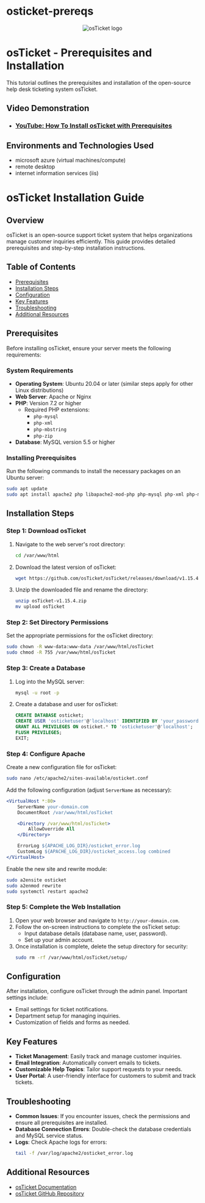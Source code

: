 # osticket-prereqs
<p align="center">
<img src="https://i.imgur.com/Clzj7Xs.png" alt="osTicket logo"/>
</p>

<h1>osTicket - Prerequisites and Installation</h1>
This tutorial outlines the prerequisites and installation of the open-source help desk ticketing system osTicket.<br />


<h2>Video Demonstration</h2>

- ### [YouTube: How To Install osTicket with Prerequisites](https://www.youtube.com)

<h2>Environments and Technologies Used</h2>

- microsoft azure (virtual machines/compute)
- remote desktop
- internet information services (iis)

# osTicket Installation Guide

## Overview
osTicket is an open-source support ticket system that helps organizations manage customer inquiries efficiently. This guide provides detailed prerequisites and step-by-step installation instructions.

## Table of Contents
- [Prerequisites](#prerequisites)
- [Installation Steps](#installation-steps)
- [Configuration](#configuration)
- [Key Features](#key-features)
- [Troubleshooting](#troubleshooting)
- [Additional Resources](#additional-resources)


## Prerequisites
Before installing osTicket, ensure your server meets the following requirements:

### System Requirements
- **Operating System**: Ubuntu 20.04 or later (similar steps apply for other Linux distributions)
- **Web Server**: Apache or Nginx
- **PHP**: Version 7.2 or higher
  - Required PHP extensions:
    - `php-mysql`
    - `php-xml`
    - `php-mbstring`
    - `php-zip`
- **Database**: MySQL version 5.5 or higher

### Installing Prerequisites
Run the following commands to install the necessary packages on an Ubuntu server:

```bash
sudo apt update
sudo apt install apache2 php libapache2-mod-php php-mysql php-xml php-mbstring php-zip mysql-server wget unzip
```

## Installation Steps

### Step 1: Download osTicket
1. Navigate to the web server's root directory:
   ```bash
   cd /var/www/html
   ```
2. Download the latest version of osTicket:
   ```bash
   wget https://github.com/osTicket/osTicket/releases/download/v1.15.4/osTicket-v1.15.4.zip
   ```
3. Unzip the downloaded file and rename the directory:
   ```bash
   unzip osTicket-v1.15.4.zip
   mv upload osTicket
   ```

### Step 2: Set Directory Permissions
Set the appropriate permissions for the osTicket directory:
```bash
sudo chown -R www-data:www-data /var/www/html/osTicket
sudo chmod -R 755 /var/www/html/osTicket
```

### Step 3: Create a Database
1. Log into the MySQL server:
   ```bash
   mysql -u root -p
   ```
2. Create a database and user for osTicket:
   ```sql
   CREATE DATABASE osticket;
   CREATE USER 'osticketuser'@'localhost' IDENTIFIED BY 'your_password';
   GRANT ALL PRIVILEGES ON osticket.* TO 'osticketuser'@'localhost';
   FLUSH PRIVILEGES;
   EXIT;
   ```

### Step 4: Configure Apache
Create a new configuration file for osTicket:
```bash
sudo nano /etc/apache2/sites-available/osticket.conf
```
Add the following configuration (adjust `ServerName` as necessary):
```apache
<VirtualHost *:80>
    ServerName your-domain.com
    DocumentRoot /var/www/html/osTicket

    <Directory /var/www/html/osTicket>
        AllowOverride All
    </Directory>

    ErrorLog ${APACHE_LOG_DIR}/osticket_error.log
    CustomLog ${APACHE_LOG_DIR}/osticket_access.log combined
</VirtualHost>
```
Enable the new site and rewrite module:
```bash
sudo a2ensite osticket
sudo a2enmod rewrite
sudo systemctl restart apache2
```

### Step 5: Complete the Web Installation
1. Open your web browser and navigate to `http://your-domain.com`.
2. Follow the on-screen instructions to complete the osTicket setup:
   - Input database details (database name, user, password).
   - Set up your admin account.
3. Once installation is complete, delete the setup directory for security:
   ```bash
   sudo rm -rf /var/www/html/osTicket/setup/
   ```

## Configuration
After installation, configure osTicket through the admin panel. Important settings include:
- Email settings for ticket notifications.
- Department setup for managing inquiries.
- Customization of fields and forms as needed.

## Key Features
- **Ticket Management**: Easily track and manage customer inquiries.
- **Email Integration**: Automatically convert emails to tickets.
- **Customizable Help Topics**: Tailor support requests to your needs.
- **User Portal**: A user-friendly interface for customers to submit and track tickets.

## Troubleshooting
- **Common Issues**: If you encounter issues, check the permissions and ensure all prerequisites are installed.
- **Database Connection Errors**: Double-check the database credentials and MySQL service status.
- **Logs**: Check Apache logs for errors:
  ```bash
  tail -f /var/log/apache2/osticket_error.log
  ```

## Additional Resources
- [osTicket Documentation](https://osticket.com/docs/)
- [osTicket GitHub Repository](https://github.com/osTicket/osTicket)



